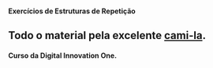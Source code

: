 #### Exercícios de Estruturas de Repetição
## Todo o material pela excelente [cami-la](https://www.linkedin.com/in/cami-la/ "cami-la"). 
#### Curso da Digital Innovation One.
